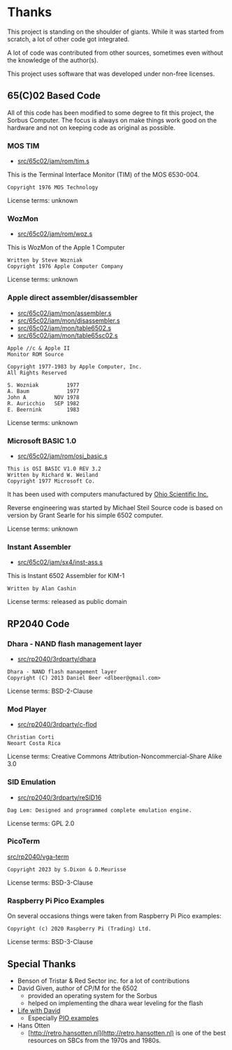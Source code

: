 
Thanks
======

This project is standing on the shoulder of giants. While it was started from
scratch, a lot of other code got integrated.

A lot of code was contributed from other sources, sometimes even without
the knowledge of the author(s).

This project uses software that was developed under non-free licenses.

65(C)02 Based Code
------------------

All of this code has been modified to some degree to fit this project, the
Sorbus Computer. The focus is always on make things work good on the hardware
and not on keeping code as original as possible.

### MOS TIM

* [src/65c02/jam/rom/tim.s](../src/65c02/jam/rom/tim.s)

This is the Terminal Interface Monitor (TIM) of the MOS 6530-004.
```
Copyright 1976 MOS Technology
```
License terms: unknown

### WozMon

* [src/65c02/jam/rom/woz.s](../src/65c02/jam/rom/woz.s)

This is WozMon of the Apple 1 Computer
```
Written by Steve Wozniak
Copyright 1976 Apple Computer Company
```
License terms: unknown

### Apple direct assembler/disassembler

* [src/65c02/jam/mon/assembler.s](../src/65c02/jam/mon/assembler.s)
* [src/65c02/jam/mon/disassembler.s](../src/65c02/jam/mon/disassembler.s)
* [src/65c02/jam/mon/table6502.s](../src/65c02/jam/mon/table6502.s)
* [src/65c02/jam/mon/table65sc02.s](../src/65c02/jam/mon/table65sc02.s)

```
Apple //c & Apple II
Monitor ROM Source

Copyright 1977-1983 by Apple Computer, Inc.
All Rights Reserved

S. Wozniak         1977
A. Baum            1977
John A         NOV 1978
R. Auricchio   SEP 1982
E. Beernink        1983
```
License terms: unknown

### Microsoft BASIC 1.0

* [src/65c02/jam/rom/osi_basic.s](../src/65c02/jam/rom/osi_basic.s)

```
This is OSI BASIC V1.0 REV 3.2
Written by Richard W. Weiland
Copyright 1977 Microsoft Co.
```
It has been used with computers manufactured by
[Ohio Scientific Inc.](https://en.wikipedia.org/wiki/Ohio_Scientific)

Reverse engineering was started by Michael Steil
Source code is based on version by Grant Searle for his simple 6502 computer.

License terms: unknown

### Instant Assembler

* [src/65c02/jam/sx4/inst-ass.s](../src/65c02/jam/sx4/inst-ass.s)

This is Instant 6502 Assembler for KIM-1
```
Written by Alan Cashin
```
License terms: released as public domain


RP2040 Code
-----------

### Dhara - NAND flash management layer

* [src/rp2040/3rdparty/dhara](../src/rp2040/3rdparty/dhara)

```
Dhara - NAND flash management layer
Copyright (C) 2013 Daniel Beer <dlbeer@gmail.com>
```
License terms: BSD-2-Clause

### Mod Player

* [src/rp2040/3rdparty/c-flod](../src/rp2040/3rdparty/c-flod)

```
Christian Corti
Neoart Costa Rica
```
License terms: Creative Commons Attribution-Noncommercial-Share Alike 3.0

### SID Emulation

* [src/rp2040/3rdparty/reSID16](../src/rp2040/3rdparty/reSID16)

```
Dag Lem: Designed and programmed complete emulation engine.
```
License terms: GPL 2.0

### PicoTerm

[src/rp2040/vga-term](../src/rp2040/vga-term)

```
Copyright 2023 by S.Dixon & D.Meurisse
```
License terms: BSD-3-Clause

### Raspberry Pi Pico Examples

On several occasions things were taken from Raspberry Pi Pico examples:
```
Copyright (c) 2020 Raspberry Pi (Trading) Ltd.
```
License terms: BSD-3-Clause


Special Thanks
--------------

- Benson of Tristar & Red Sector inc. for a lot of contributions
- David Given, author of CP/M for the 6502
  - provided an operating system for the Sorbus
  - helped on implementing the dhara wear leveling for the flash
- [Life with David](https://www.youtube.com/@LifewithDavid1)
  - Especially [PIO examples](https://github.com/LifeWithDavid/Raspberry-Pi-Pico-PIO)
- Hans Otten
  - [http://retro.hansotten.nl](http://retro.hansotten.nl) is one of the best
    resources on SBCs from the 1970s and 1980s.


